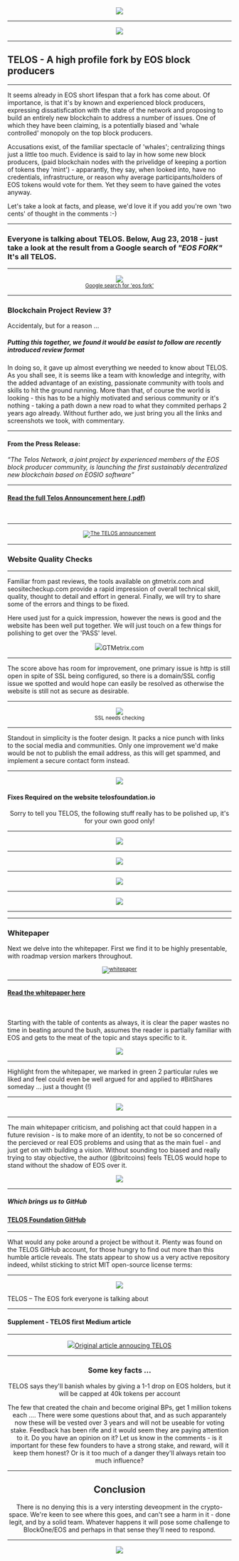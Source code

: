 <center><img src="https://cdn.steemitimages.com/DQmQjUeG4FKPta8q8gdZ4JmLVnKW6Mdm2u2vvpLZGaTnYag/TELOS-home-participants.jpg">
<br><hr><img src="https://cdn.steemitimages.com/DQmYqvxUSC3zyC6ckXCJL7GmicYYfvc4cwTWPTuyBZimN2A/Telos_MarketingSite_TelosLogo_500px.7fa80b93.png"></center>
<hr>
<h2>TELOS - A high profile fork by EOS block producers</h2>
<hr>
<p>It seems already in EOS short lifespan that a fork has come about. Of importance, is that it's by known and experienced block producers, expressing dissatisfication with the state of the network and proposing to build an entirely new blockchain to address a number of issues. One of which they have been claiming, is a potentially biased and 'whale controlled' monopoly on the top block producers. </p><p>Accusations exist, of the familiar spectacle of  'whales'; centralizing things just a little too much. Evidence is said to lay in how some new block producers, (paid blockchain nodes with the privelidge of keeping a portion of tokens they 'mint') - apparantly, they say, when looked into, have no credentials, infrastructure, or reason why average participants/holders of EOS tokens would vote for them. Yet they seem to have gained the votes anyway. </p><p> Let's take a look at facts, and please, we'd love it if you add you're own 'two cents' of thought  in the comments :-) </p>

<hr>
<h3>Everyone is talking about TELOS. Below, Aug 23, 2018 - just take a look at the result from a Google search of <em>"EOS FORK"</em> It's all TELOS.</h3>
<hr>
<center>
<img src="https://cdn.steemitimages.com/DQmW299TyvXPsWYfgVN7kbLE4ehgbePVFsZUazZmi4G1nGt/Google-Search-1.jpg"><sup><a href="https://www.google.com/search?q=eos+fork&oq=eos+fo&aqs=chrome.0.69i59j69i57j69i61l2j69i60.1319j0j7&sourceid=chrome&ie=UTF-8"><br>Google search for 'eos fork'</a></sup>
</center>

<hr>

<h3>Blockchain Project Review 3?</h3>
<p>Accidentaly, but for a reason ... </p>
<h5>Putting this together, we found it would be easist to follow are recently introduced review format</h5>
<p>In doing so, it gave up almost everything we needed to know about TELOS. As you shall see, it is seems like a team with knowledge and integrity, with the added advantage of an existing, passionate community with tools and skills to hit the ground running. More than that, of course the world is looking - this has to be a highly motivated and serious community or it's nothing - taking a path down a new road to what they commited perhaps 2 years ago already. Without further ado, we just bring you all the links and screenshots we took, with commentary.</p>

<hr>

<h4>From the Press Release:</h4> 
<em><q>The Telos Network, a joint project by experienced members of the EOS block producer community, is launching the first sustainably decentralized new blockchain based on EOSIO software</q></em>
<hr>
<a href="http://www.telosfoundation.io/TelosAnnouncement.pdf"><h4>Read the full Telos Announcement here (.pdf)</h4></a>
<br>
<hr>
<center><img src="https://cdn.steemitimages.com/DQmYvuVNGtSguEaDb1LsGwiqsUwdFttPM6W8ebzibDMQjwm/Telos-wp-intro-main.png"><sup><a href="http://www.telosfoundation.io/TelosAnnouncement.pdf">The TELOS announcement</a></sup></center>
<hr>

<h3>Website Quality Checks</h3>
<hr>
<p>Familiar from past reviews, the tools available on gtmetrix.com and seositecheckup.com provide a rapid impression of overall technical skill, quality, thought to detail and effort in general. Finally, we will try to share some of the errors and things to be fixed.</p>

<p>Here used just for a quick impression, however the news is good and the website has been well put together. We will just touch on a few things for polishing to get over the 'PASS' level.</p>

<center><img src="https://cdn.steemitimages.com/DQmbrJcNDiRmyi8RwVGhWHAkTFcyW1b5ERf6TDKVAfSJk37/gtmetrix-score.jpg">GTMetrix.com</center>
<hr>

<p>The score above has room for improvement, one primary issue is http is still open in spite of SSL being configured, so there is a domain/SSL config issue we spotted and would hope can easily be resolved as otherwise the website is still not as secure as desirable.</p>
<hr>
<center><img src="https://cdn.steemitimages.com/DQmYeBxMKvuZru3CksoYn7iMMzpbXbG2BWP5u7xmDLGdhx9/SSL-Non-Secure-Open.png"><br><sup>SSL needs checking</sup></center>

<hr>
<p>Standout in simplicity is the footer design. It packs a nice punch with links to the social media and communities. Only one improvement we'd make would be not to publish the email address, as this will get spammed, and implement a secure contact form instead. </p>
<hr>

<center><img src="https://cdn.steemitimages.com/DQmWT824Zk32ujZBWSCWdaZ55dZhCkwd7dq4LVjPq5ywRjU/Telos-footer.png"></center>

<h4>Fixes Required on the website telosfoundation.io</h4>
<center>
<p>Sorry to tell you TELOS, the following stuff really has to be polished up, it's for your own good only!</p>
<hr>
<img src="https://cdn.steemitimages.com/DQmbWEWvvPnenUNsE7FwGV6hp6Z57x8jPvSLLcYhYeQfqUK/seosite-check-final.jpg">
<hr>
<img src="https://cdn.steemitimages.com/DQmd3jN7FL8bCN2BEW2JyaXTd5bnogdGKVUgqGPY7K8PSB7/Telos-keyword.jpg">
<hr>
<img src="https://cdn.steemitimages.com/DQmNNkBbmfckKpVjZ3CEqA8APTTYpqBXefb4CtLXny81Q7t/seo-sitecheck.jpg">
<hr>
<img src="https://cdn.steemitimages.com/DQmaf4Gr7CL6PkAQCbAGoj8jehdPe978UfPCYEUTvPGz7sh/missing-meta.jpg">
<hr>
</center>
<hr>
<h3>Whitepaper</h3>
<p>Next we delve into the whitepaper. First we find it to be highly presentable, with roadmap version markers throughout.</p>
<center><img src="https://cdn.steemitimages.com/DQmUm6hYjN7Q9tRW6ia4ZvwNhupbynuPjVUZshLg8bhsGMa/telos-whitepaper-1.png"><sup><a href="http://resources.telosfoundation.io/telos_white_paper_8_15_18.pdf">whitepaper</a></sup></center>
<hr>

<a href="http://resources.telosfoundation.io/telos_white_paper_8_15_18.pdf"><h4>Read the whitepaper here</h4></a>
<br>
<p>Starting with the table of contents as always, it is clear the paper wastes no time in beating around the bush, assumes the reader is partially familiar with EOS and gets to the meat of the topic and stays specific to it.</p>

<center><img src="https://cdn.steemitimages.com/DQmQvMMTz9JCVnnn7Uwmtrd7FwwkekMockjXSpnvoPvk2oy/telos-wp-toc.jpg"></center>

<hr>
<p>Highlight from the whitepaper, we marked in green 2 particular rules we liked and feel could even be well argued for and applied to #BitShares someday ... just a thought (!)</p>
<hr>
<center><img src="https://cdn.steemitimages.com/DQmaMYjUgmsPZwhKFa87cVwS1ooqQpXitWPTpx25pNa3Y4F/telos-wp-3-BPs.jpg"></center>
<hr>
<p>The main whitepaper criticism, and polishing act that could happen in a future revision - is to make more of an identity, to not be so concerned of the percieved or real EOS problems and using that as the main fuel - and just get on with building a vision. Without sounding too biased and really trying to stay objective, the author (@britcoins) feels TELOS would hope to stand without the shadow of EOS over it.</p>

<center><img src="https://cdn.steemitimages.com/DQmcBwjSNHamJ3z2hYX4wtduKxQx4dMfEAMNkjHWzA8GpYm/telos-eos-ram-final.jpg"></center>
<hr>

<h5>Which brings us to GitHub</h5>
<a href="https://github.com/Telos-Foundation/telos"><h4>TELOS Foundation GitHub</h4></a>
<hr>
<p>What would any poke around a project be without it. Plenty was found on the TELOS GitHub account, for those hungry to find out more than this humble article reveals. The stats appear to show us a very active repository indeed, whilst sticking to strict MIT open-source license terms:</p>
<hr>
<center><img src="https://cdn.steemitimages.com/DQmVU5aHamen27EhUUNK7Qn9WkK3xhj9SAX3zgxz7Pe9Rp9/telos-GH-stats.png"></center>

TELOS – The EOS fork everyone is talking about

<hr>
<h4>Supplement - TELOS first Medium article</h4>
<hr>
<center><a href="https://medium.com/@teloslogical/the-telos-of-telos-f9b443bff88d"><img src="https://cdn.steemitimages.com/DQmQpNyFh5QQLAoMbJ86nEruWh849XPP6qpixEVirhUNrtw/telos-medium-article.jpg">Original article annoucing TELOS</a>
<hr>

<h3>Some key facts ...</h3>
<p>TELOS says they'll banish whales by giving a 1-1 drop on EOS holders, but it will be capped at 40k tokens per account</p> 

<p>The few that created the chain and become original BPs, get 1 million tokens each …. There were some questions about that, and as such apparantely now these will be vested over 3 years and will not be useable for voting stake. Feedback has been rife and it would seem they are paying attention to it. Do you have an opinion on it? Let us know in the comments -  is it important for these few founders to have a strong stake, and reward, will it keep them honest? Or is it too much of a danger they'll always retain too much influence?</p>
<hr>

<h2>Conclusion</h2>
<p>There is no denying this is a very intersting deveopment in the crypto-space. We're keen to see where this goes, and can't see a harm in it - done legit, and by a solid team. Whatever happens it will pose some challenge to BlockOne/EOS and perhaps in that sense they'll need to respond. </p>
<hr>
<center><img src="https://cdn.steemitimages.com/DQmUVVuwnR9FHyTfa3VDmLf7dzsxadLkS8BnEsJf51SkD2E/telosfoundation.io-1.jpg">

